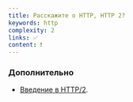 ```yaml
---
title: Расскажите о HTTP, HTTP 2?
keywords: http
complexity: 2
links: ✅
content: ❗
---
```


### Дополнительно
- [Введение в HTTP/2](https://developers.google.com/web/fundamentals/performance/http2?hl=ru).
